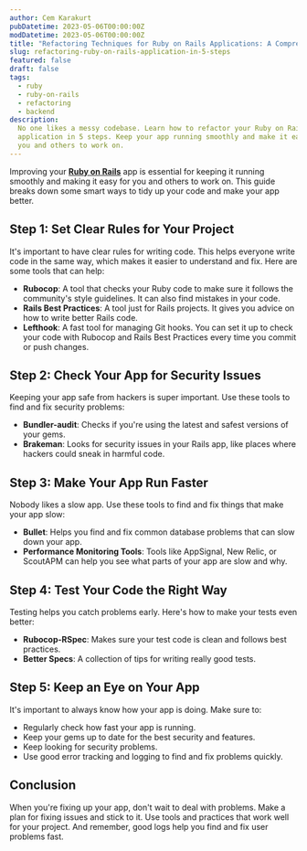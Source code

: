 ```yaml
---
author: Cem Karakurt
pubDatetime: 2023-05-06T00:00:00Z
modDatetime: 2023-05-06T00:00:00Z
title: "Refactoring Techniques for Ruby on Rails Applications: A Comprehensive 5-Step Guide"
slug: refactoring-ruby-on-rails-application-in-5-steps
featured: false
draft: false
tags:
  - ruby
  - ruby-on-rails
  - refactoring
  - backend
description:
  No one likes a messy codebase. Learn how to refactor your Ruby on Rails
  application in 5 steps. Keep your app running smoothly and make it easy for
  you and others to work on.
---
```


Improving your [**Ruby on Rails**](https://cemkarakurt.com/tags/ruby-on-rails/ "ruby-on-rails") app is essential for keeping it running smoothly and making it easy for you and others to work on. This guide breaks down some smart ways to tidy up your code and make your app better.

## Step 1: Set Clear Rules for Your Project

It's important to have clear rules for writing code. This helps everyone write code in the same way, which makes it easier to understand and fix. Here are some tools that can help:

- **Rubocop**: A tool that checks your Ruby code to make sure it follows the community's style guidelines. It can also find mistakes in your code.
- **Rails Best Practices**: A tool just for Rails projects. It gives you advice on how to write better Rails code.
- **Lefthook**: A fast tool for managing Git hooks. You can set it up to check your code with Rubocop and Rails Best Practices every time you commit or push changes.

## Step 2: Check Your App for Security Issues

Keeping your app safe from hackers is super important. Use these tools to find and fix security problems:

- **Bundler-audit**: Checks if you're using the latest and safest versions of your gems.
- **Brakeman**: Looks for security issues in your Rails app, like places where hackers could sneak in harmful code.

## Step 3: Make Your App Run Faster

Nobody likes a slow app. Use these tools to find and fix things that make your app slow:

- **Bullet**: Helps you find and fix common database problems that can slow down your app.
- **Performance Monitoring Tools**: Tools like AppSignal, New Relic, or ScoutAPM can help you see what parts of your app are slow and why.

## Step 4: Test Your Code the Right Way

Testing helps you catch problems early. Here's how to make your tests even better:

- **Rubocop-RSpec**: Makes sure your test code is clean and follows best practices.
- **Better Specs**: A collection of tips for writing really good tests.

## Step 5: Keep an Eye on Your App

It's important to always know how your app is doing. Make sure to:

- Regularly check how fast your app is running.
- Keep your gems up to date for the best security and features.
- Keep looking for security problems.
- Use good error tracking and logging to find and fix problems quickly.

## Conclusion

When you're fixing up your app, don't wait to deal with problems. Make a plan for fixing issues and stick to it. Use tools and practices that work well for your project. And remember, good logs help you find and fix user problems fast.
